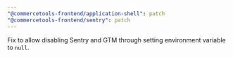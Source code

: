 ```yaml
---
"@commercetools-frontend/application-shell": patch
"@commercetools-frontend/sentry": patch
---
```


Fix to allow disabling Sentry and GTM through setting environment variable to `null`.
